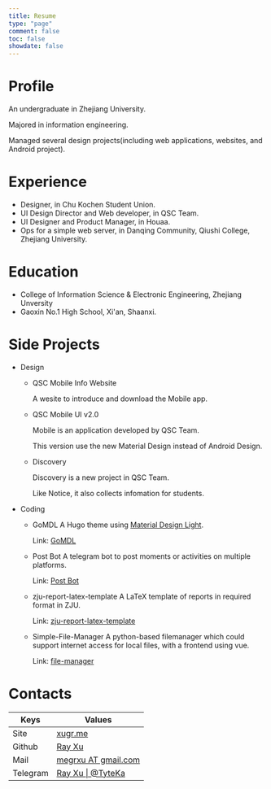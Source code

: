 ```yaml
---
title: Resume
type: "page"
comment: false
toc: false
showdate: false
---
```


# Profile

An undergraduate in Zhejiang University.

Majored in information engineering.

Managed several design projects(including web applications, websites, and Android project).

# Experience

- Designer, in Chu Kochen Student Union.
- UI Design Director and Web developer, in QSC Team.
- UI Designer and Product Manager, in Houaa.
- Ops for a simple web server, in Danqing Community, Qiushi College, Zhejiang University.

# Education

- College of Information Science & Electronic Engineering, Zhejiang Unversity
- Gaoxin No.1 High School, Xi'an, Shaanxi.

# Side Projects

- Design

    - QSC Mobile Info Website

        A wesite to introduce and download the Mobile app.

    - QSC Mobile UI v2.0

        Mobile is an application developed by QSC Team.

        This version use the new Material Design instead of Android Design.

    - Discovery

        Discovery is a new project in QSC Team.

        Like Notice, it also collects infomation for students.

- Coding
    - GoMDL
        A Hugo theme using [Material Design Light](https://getmdl.io).

        Link: [GoMDL](https://github.com/megrxu/GoMDL)

    - Post Bot
        A telegram bot to post moments or activities on multiple platforms.

        Link: [Post Bot](https://github.com/megrxu/post-bot)

    - zju-report-latex-template
        A LaTeX template of reports in required format in ZJU.

        Link: [zju-report-latex-template](https://github.com/megrxu/zju-report-latex-template)

    - Simple-File-Manager
        A python-based filemanager which could support internet access for local files, with a frontend using vue.

        Link: [file-manager](https://github.com/megrxu/file-manager-backend)

# Contacts

| Keys          | Values           |
| ------------- | ------------- |
| Site          | [xugr.me](https://xugr.me) |
| Github        | [Ray Xu](https://github.com/megrxu)      |
| Mail          | [megrxu AT gmail.com](#)      |
| Telegram      | [Ray Xu \| @TyteKa](#)      |
